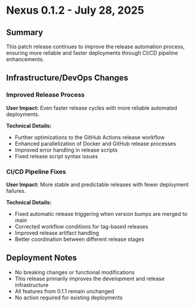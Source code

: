 # Nexus 0.1.2 - July 28, 2025

## Summary
This patch release continues to improve the release automation process, ensuring more reliable and faster deployments through CI/CD pipeline enhancements.

## Infrastructure/DevOps Changes

### Improved Release Process
**User Impact:** Even faster release cycles with more reliable automated deployments.

**Technical Details:**
- Further optimizations to the GitHub Actions release workflow
- Enhanced parallelization of Docker and GitHub release processes
- Improved error handling in release scripts
- Fixed release script syntax issues

### CI/CD Pipeline Fixes
**User Impact:** More stable and predictable releases with fewer deployment failures.

**Technical Details:**
- Fixed automatic release triggering when version bumps are merged to main
- Corrected workflow conditions for tag-based releases
- Improved release artifact handling
- Better coordination between different release stages

## Deployment Notes
- No breaking changes or functional modifications
- This release primarily improves the development and release infrastructure
- All features from 0.1.1 remain unchanged
- No action required for existing deployments
